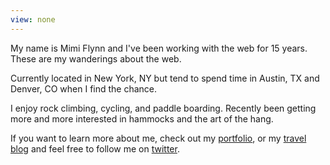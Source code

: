```yaml
---
view: none
---
```


My name is Mimi Flynn and I've been working with the web for 15 years. These are my wanderings about the web.

Currently located in New York, NY but tend to spend time in Austin, TX and Denver, CO when I find the chance.

I enjoy rock climbing, cycling, and paddle boarding. Recently been getting more and more interested in hammocks and the art of the hang.

If you want to learn more about me, check out my [portfolio](http://mimiflynn.com), or my [travel blog](http://wonder-wander.com) and feel free to follow me on [twitter](http://twitter.com/mimiflynn).
